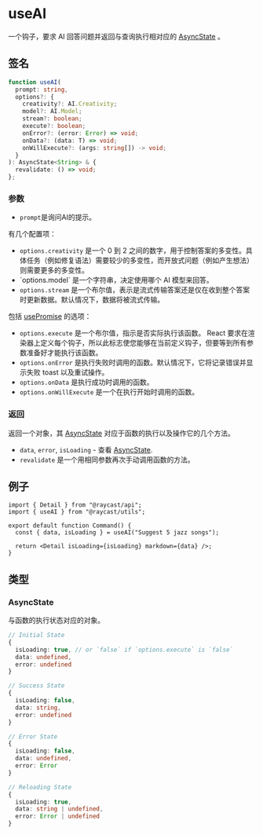 # useAI

一个钩子，要求 AI 回答问题并返回与查询执行相对应的 [AsyncState](useai.md#asyncstate) 。

## 签名

```ts
function useAI(
  prompt: string,
  options?: {
    creativity?: AI.Creativity;
    model?: AI.Model;
    stream?: boolean;
    execute?: boolean;
    onError?: (error: Error) => void;
    onData?: (data: T) => void;
    onWillExecute?: (args: string[]) -> void;
  }
): AsyncState<String> & {
  revalidate: () => void;
};
```

### 参数

* `prompt`是询问AI的提示。

有几个配置项：

* `options.creativity` 是一个 0 到 2 之间的数字，用于控制答案的多变性。具体任务（例如修复语法）需要较少的多变性，而开放式问题（例如产生想法）则需要更多的多变性。
* \`options.model\` 是一个字符串，决定使用哪个 AI 模型来回答。
* `options.stream` 是一个布尔值，表示是流式传输答案还是仅在收到整个答案时更新数据。默认情况下，数据将被流式传输。

包括 [usePromise](usepromise.md) 的选项：

* `options.execute` 是一个布尔值，指示是否实际执行该函数。 React 要求在渲染器上定义每个钩子，所以此标志使您能够在当前定义钩子，但要等到所有参数准备好才能执行该函数。
* `options.onError` 是执行失败时调用的函数。默认情况下，它将记录错误并显示失败 toast 以及重试操作。
* `options.onData` 是执行成功时调用的函数。
* `options.onWillExecute` 是一个在执行开始时调用的函数。

### 返回

返回一个对象，其  [AsyncState](useai.md#asyncstate)  对应于函数的执行以及操作它的几个方法。

* `data`, `error`, `isLoading` - 查看 [AsyncState](useai.md#asyncstate).
* `revalidate` 是一个用相同参数再次手动调用函数的方法。

## 例子

```tsx
import { Detail } from "@raycast/api";
import { useAI } from "@raycast/utils";

export default function Command() {
  const { data, isLoading } = useAI("Suggest 5 jazz songs");

  return <Detail isLoading={isLoading} markdown={data} />;
}
```

## 类型

### AsyncState

与函数的执行状态对应的对象。

```ts
// Initial State
{
  isLoading: true, // or `false` if `options.execute` is `false`
  data: undefined,
  error: undefined
}

// Success State
{
  isLoading: false,
  data: string,
  error: undefined
}

// Error State
{
  isLoading: false,
  data: undefined,
  error: Error
}

// Reloading State
{
  isLoading: true,
  data: string | undefined,
  error: Error | undefined
}
```
